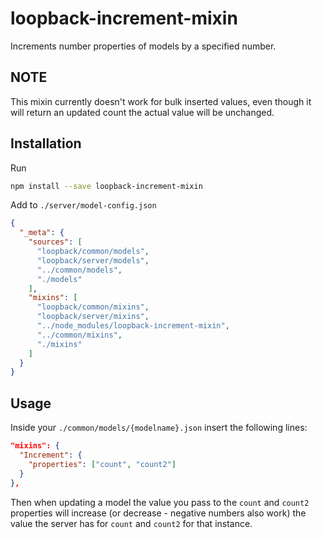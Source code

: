 # loopback-increment-mixin

Increments number properties of models by a specified number.

## NOTE
This mixin currently doesn't work for bulk inserted values, even though it will return an updated count the actual value will be unchanged.

## Installation

Run
```bash
npm install --save loopback-increment-mixin
```

Add to `./server/model-config.json`
```json
{
  "_meta": {
    "sources": [
      "loopback/common/models",
      "loopback/server/models",
      "../common/models",
      "./models"
    ],
    "mixins": [
      "loopback/common/mixins",
      "loopback/server/mixins",
      "../node_modules/loopback-increment-mixin",
      "../common/mixins",
      "./mixins"
    ]
  }
}
```

## Usage

Inside your `./common/models/{modelname}.json` insert the following lines:
```json
"mixins": {
  "Increment": {
    "properties": ["count", "count2"]
  }
},
```

Then when updating a model the value you pass to the `count` and `count2` properties will increase (or decrease - negative numbers also work) the value the server has for `count` and `count2` for that instance.

